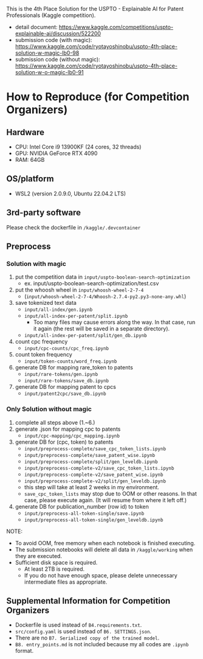
This is the 4th Place Solution for the USPTO - Explainable AI for Patent Professionals (Kaggle competition).

- detail document: https://www.kaggle.com/competitions/uspto-explainable-ai/discussion/522200
- submission code (with magic): https://www.kaggle.com/code/ryotayoshinobu/uspto-4th-place-solution-w-magic-lb0-98
- submission code (without magic): https://www.kaggle.com/code/ryotayoshinobu/uspto-4th-place-solution-w-o-magic-lb0-91


# How to Reproduce (for Competition Organizers)
## Hardware
- CPU: Intel Core i9 13900KF (24 cores, 32 threads)
- GPU: NVIDIA GeForce RTX 4090
- RAM: 64GB

## OS/platform
- WSL2 (version 2.0.9.0, Ubuntu 22.04.2 LTS)

## 3rd-party software
Please check the dockerfile in `/kaggle/.devcontainer`

## Preprocess
### Solution with magic
1. put the competition data in `input/uspto-boolean-search-optimization`
    - ex. input/uspto-boolean-search-optimization/test.csv
2. put the whoosh wheel in `input/whoosh-wheel-2-7-4`
    - (`input/whoosh-wheel-2-7-4/Whoosh-2.7.4-py2.py3-none-any.whl`)
2. save tokenized text data
    - `input/all-index/gen.ipynb`
    - `input/all-index-per-patent/split.ipynb`
        - Too many files may cause errors along the way. In that case, run it again (the rest will be saved in a separate directory).
    - `input/all-index-per-patent/split/gen_db.ipynb`
3. count cpc frequency
    - `input/cpc-counts/cpc_freq.ipynb`
4. count token frequency
    - `input/token-counts/word_freq.ipynb`
5. generate DB for mapping rare_token to patents
    - `input/rare-tokens/gen.ipynb`
    - `input/rare-tokens/save_db.ipynb`
6. generate DB for mapping patent to cpcs
    - `input/patent2cpc/save_db.ipynb`

### Only Solution without magic
1. complete all steps above (1.~6.)
3. generate .json for mapping cpc to patents
    - `input/cpc-mapping/cpc_mapping.ipynb`
2. generate DB for (cpc, token) to patents
    - `input/preprocess-complete/save_cpc_token_lists.ipynb`
    - `input/preprocess-complete/save_patent_wise.ipynb`
    - `input/preprocess-complete/split/gen_leveldb.ipynb`
    - `input/preprocess-complete-v2/save_cpc_token_lists.ipynb`
    - `input/preprocess-complete-v2/save_patent_wise.ipynb`
    - `input/preprocess-complete-v2/split/gen_leveldb.ipynb`
    - this step will take at least 2 weeks in my environment.
    -  `save_cpc_token_lists` may stop due to OOM or other reasons. In that case, please execute again. (It will resume from where it left off.)
3. generate DB for publication_number (row id) to token
    - `input/preprocess-all-token-single/save.ipynb`
    - `input/preprocess-all-token-single/gen_leveldb.ipynb`

NOTE:
- To avoid OOM, free memory when each notebook is finished executing.
- The submission notebooks will delete all data in `/kaggle/working` when they are executed.
- Sufficient disk space is required. 
    - At least 2TB is required.
    - If you do not have enough space, please delete unnecessary intermediate files as appropriate.

## Supplemental Information for Competition Organizers
- Dockerfile is used instead of `B4.requirements.txt`.
- `src/config.yaml` is used instead of `B6. SETTINGS.json`.
- There are no `B7. Serialized copy of the trained model`.
- `B8. entry_points.md` is not included because my all codes are `.ipynb` format.

